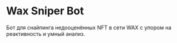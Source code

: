 # Wax Sniper Bot

Бот для снайпинга недооценённых NFT в сети WAX с упором на реактивность и умный анализ.